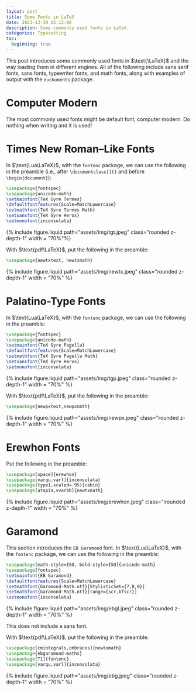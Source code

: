 ```yaml
---
layout: post
title: Some Fonts in LaTeX
date: 2023-12-30 15:12:00
description: Some commonly used fonts in LaTeX. 
categories: Typesetting
toc:
  beginning: true
---
```


This post introduces some commonly used fonts in $\text{\LaTeX}$ and the way loading them in different engines. All of the following include sans serif fonts, sans fonts, typewriter fonts, and math fonts, along with examples of output with the `duckuments` package.  

# Computer Modern

The most commonly used fonts might be default font, computer modern. Do nothing when writing and it is used!

# Times New Roman–Like Fonts

In $\text{Lua\LaTeX}$, with the `fontenc` package, we can use the following in the preamble (i.e., after `\documentclass[]{}` and before `\begin{document}`): 

```latex
\usepackage{fontspec}
\usepackage{unicode-math}
\setmainfont{TeX Gyre Termes}
\defaultfontfeatures{Scale=MatchLowercase}
\setmathfont{TeX Gyre Termes Math}
\setsansfont{TeX Gyre Heros}
\setmonofont{inconsolata}
```

{% include figure.liquid path="assets/img/tgt.jpeg" class="rounded z-depth-1" width = "70%"%}

With $\text{pdf\LaTeX}$, put the following in the preamble: 

```latex
\usepackage{newtxtext, newtxmath}
```

{% include figure.liquid path="assets/img/newtx.jpeg" class="rounded z-depth-1" width = "70%" %}

# Palatino-Type Fonts

In $\text{Lua\LaTeX}$, with the `fontenc` package, we can use the following in the preamble: 

```latex
\usepackage{fontspec}
\usepackage{unicode-math}
\setmainfont{TeX Gyre Pagella}
\defaultfontfeatures{Scale=MatchLowercase}
\setmathfont{TeX Gyre Pagella Math}
\setsansfont{TeX Gyre Heros}
\setmonofont{inconsolata}
```
{% include figure.liquid path="assets/img/tgp.jpeg" class="rounded z-depth-1" width = "70%" %}

With $\text{pdf\LaTeX}$, put the following in the preamble: 

```latex
\usepackage{newpxtext,newpxmath}
```

{% include figure.liquid path="assets/img/newpx.jpeg" class="rounded z-depth-1" width = "70%" %}

# Erewhon Fonts

Put the following in the preamble: 

```latex
\usepackage[space]{erewhon}
\usepackage[varqu,varl]{inconsolata}
\usepackage[type1,scaled=.95]{cabin}
\usepackage[utopia,vvarbb]{newtxmath}
```

{% include figure.liquid path="assets/img/erewhon.jpeg" class="irounded z-depth-1" width = "70%" %}

# Garamond

This section introduces the `EB Garamond` font. In $\text{Lua\LaTeX}$, with the `fontenc` package, we can use the following in the preamble: 

```latex
\usepackage[math-style=ISO, bold-style=ISO]{unicode-math}
\usepackage{fontspec}
\setmainfont{EB Garamond}
\defaultfontfeatures{Scale=MatchLowercase}
\setmathfont{Garamond-Math.otf}[StylisticSet={7,8,9}]
\setmathfont{Garamond-Math.otf}[range={scr,bfscr}]
\setmonofont{inconsolata}
```

{% include figure.liquid path="assets/img/ebgl.jpeg" class="rounded z-depth-1" width = "70%" %}

This does not include a sans font. 

With $\text{pdf\LaTeX}$, put the following in the preamble: 

```latex
\usepackage[cmintegrals,cmbraces]{newtxmath}
\usepackage{ebgaramond-maths}
\usepackage[T1]{fontenc}
\usepackage[varqu,varl]{inconsolata}
```

{% include figure.liquid path="assets/img/ebg.jpeg" class="rounded z-depth-1" width = "70%" %}
